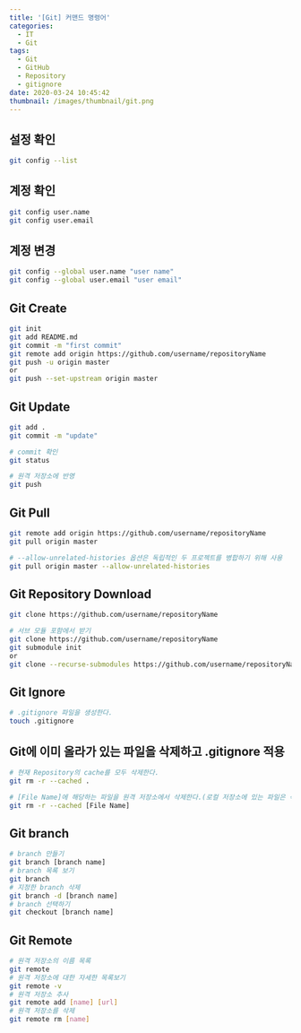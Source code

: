 ```yaml
---
title: '[Git] 커맨드 명령어'
categories:
  - IT
  - Git
tags:
  - Git
  - GitHub
  - Repository
  - gitignore
date: 2020-03-24 10:45:42
thumbnail: /images/thumbnail/git.png
---
```


## 설정 확인

```bash
git config --list
```

## 계정 확인

```bash
git config user.name
git config user.email
```

## 계정 변경

```bash
git config --global user.name "user name"
git config --global user.email "user email"
```

## Git Create

```bash
git init
git add README.md
git commit -m "first commit"
git remote add origin https://github.com/username/repositoryName
git push -u origin master
or
git push --set-upstream origin master
```

## Git Update

```bash
git add .
git commit -m "update"

# commit 확인
git status

# 원격 저장소에 반영
git push
```

## Git Pull

```bash
git remote add origin https://github.com/username/repositoryName
git pull origin master

# --allow-unrelated-histories 옵션은 독립적인 두 프로젝트를 병합하기 위해 사용
git pull origin master --allow-unrelated-histories
```

## Git Repository Download

```bash
git clone https://github.com/username/repositoryName

# 서브 모듈 포함에서 받기
git clone https://github.com/username/repositoryName
git submodule init
or
git clone --recurse-submodules https://github.com/username/repositoryName
```

## Git Ignore

```bash
# .gitignore 파일을 생성한다.
touch .gitignore
```

## Git에 이미 올라가 있는 파일을 삭제하고 .gitignore 적용

```bash
# 현재 Repository의 cache를 모두 삭제한다.
git rm -r --cached .

# [File Name]에 해당하는 파일을 원격 저장소에서 삭제한다.(로컬 저장소에 있는 파일은 삭제하지 않는다.)
git rm -r --cached [File Name]
```

## Git branch

```bash
# branch 만들기
git branch [branch name]
# branch 목록 보기
git branch
# 지정한 branch 삭제
git branch -d [branch name]
# branch 선택하기
git checkout [branch name]
```

## Git Remote

```bash
# 원격 저장소의 이름 목록
git remote
# 원격 저장소에 대한 자세한 목록보기
git remote -v
# 원격 저장소 추사
git remote add [name] [url]
# 원격 저장소를 삭제
git remote rm [name]
```
